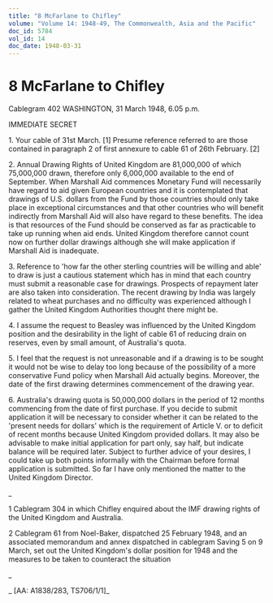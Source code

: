 ```yaml
---
title: "8 McFarlane to Chifley"
volume: "Volume 14: 1948-49, The Commonwealth, Asia and the Pacific"
doc_id: 5784
vol_id: 14
doc_date: 1948-03-31
---
```


# 8 McFarlane to Chifley

Cablegram 402 WASHINGTON, 31 March 1948, 6.05 p.m.

IMMEDIATE SECRET

1\. Your cable of 31st March. [1] Presume reference referred to are those contained in paragraph 2 of first annexure to cable 61 of 26th February. [2]

2\. Annual Drawing Rights of United Kingdom are 81,000,000 of which 75,000,000 drawn, therefore only 6,000,000 available to the end of September. When Marshall Aid commences Monetary Fund will necessarily have regard to aid given European countries and it is contemplated that drawings of U.S. dollars from the Fund by those countries should only take place in exceptional circumstances and that other countries who will benefit indirectly from Marshall Aid will also have regard to these benefits. The idea is that resources of the Fund should be conserved as far as practicable to take up running when aid ends. United Kingdom therefore cannot count now on further dollar drawings although she will make application if Marshall Aid is inadequate.

3\. Reference to 'how far the other sterling countries will be willing and able' to draw is just a cautious statement which has in mind that each country must submit a reasonable case for drawings. Prospects of repayment later are also taken into consideration. The recent drawing by India was largely related to wheat purchases and no difficulty was experienced although I gather the United Kingdom Authorities thought there might be.

4\. I assume the request to Beasley was influenced by the United Kingdom position and the desirability in the light of cable 61 of reducing drain on reserves, even by small amount, of Australia's quota.

5\. I feel that the request is not unreasonable and if a drawing is to be sought it would not be wise to delay too long because of the possibility of a more conservative Fund policy when Marshall Aid actually begins. Moreover, the date of the first drawing determines commencement of the drawing year.

6\. Australia's drawing quota is 50,000,000 dollars in the period of 12 months commencing from the date of first purchase. If you decide to submit application it will be necessary to consider whether it can be related to the 'present needs for dollars' which is the requirement of Article V. or to deficit of recent months because United Kingdom provided dollars. It may also be advisable to make initial application for part only, say half, but indicate balance will be required later. Subject to further advice of your desires, I could take up both points informally with the Chairman before formal application is submitted. So far I have only mentioned the matter to the United Kingdom Director.

_

1 Cablegram 304 in which Chifley enquired about the IMF drawing rights of the United Kingdom and Australia.

2 Cablegram 61 from Noel-Baker, dispatched 25 February 1948, and an associated memorandum and annex dispatched in cablegram Saving 5 on 9 March, set out the United Kingdom's dollar position for 1948 and the measures to be taken to counteract the situation

_

_ [AA: A1838/283, TS706/1/1]_

